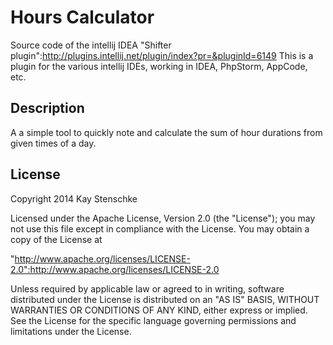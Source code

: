 Hours Calculator
================

Source code of the intellij IDEA "Shifter plugin":http://plugins.intellij.net/plugin/index?pr=&pluginId=6149
This is a plugin for the various intellij IDEs, working in IDEA, PhpStorm, AppCode, etc.



Description
-----------
A a simple tool to quickly note and calculate the sum of hour durations from given times of a day.



License
-------
Copyright 2014 Kay Stenschke

Licensed under the Apache License, Version 2.0 (the "License");
you may not use this file except in compliance with the License.
You may obtain a copy of the License at

"http://www.apache.org/licenses/LICENSE-2.0":http://www.apache.org/licenses/LICENSE-2.0

Unless required by applicable law or agreed to in writing, software
distributed under the License is distributed on an "AS IS" BASIS,
WITHOUT WARRANTIES OR CONDITIONS OF ANY KIND, either express or implied.
See the License for the specific language governing permissions and
limitations under the License.